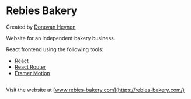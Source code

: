 # Rebies Bakery

Created by [Donovan Heynen](https://donovanheynen.com/)

Website for an independent bakery business. 

React frontend using the following tools:

- [React](https://react.dev/)
- [React Router](https://reactrouter.com/)
- [Framer Motion](https://motion.dev/docs)

##

Visit the website at [www.rebies-bakery.com](https://rebies-bakery.com/)